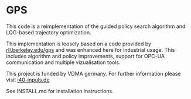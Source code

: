 GPS
======

This code is a reimplementation of the guided policy search algorithm and LQG-based trajectory optimization.

This implementation is loosely based on a code provided by [rll.berkeley.edu/gps](http://rll.berkeley.edu/gps) and was enhanced here for industrial usage. This includes algorithm and policy improvements, support for OPC-UA communication and multiple vizualisation tools.

This project is funded by VDMA germany. For further information please visit [i40-inpuls.de](http://i40-inpuls.de)

See INSTALL.md for installation instructions.
